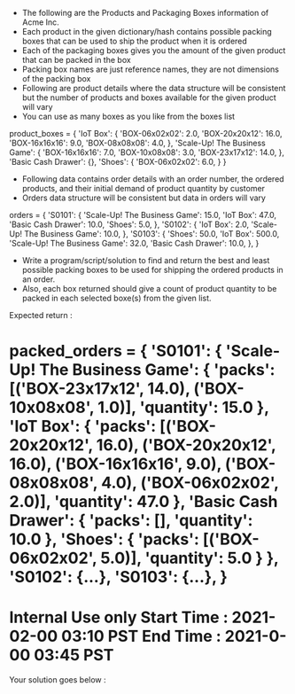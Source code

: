 - The following are the Products and Packaging Boxes information
  of Acme Inc.
- Each product in the given dictionary/hash contains possible packing boxes
  that can be used to ship the product when it is ordered
- Each of the packaging boxes gives you the amount of the given product that
  can be packed in the box
- Packing box names are just reference names, they are not dimensions
  of the packing box
- Following are product details where the data structure will be consistent
  but the number of products and boxes available for the given product will vary
- You can use as many boxes as you like from the boxes list

product_boxes = {
'IoT Box': {
'BOX-06x02x02': 2.0,
'BOX-20x20x12': 16.0,
'BOX-16x16x16': 9.0,
'BOX-08x08x08': 4.0,
},
'Scale-Up! The Business Game': {
'BOX-16x16x16': 7.0,
'BOX-10x08x08': 3.0,
'BOX-23x17x12': 14.0,
},
'Basic Cash Drawer': {},
'Shoes': {
'BOX-06x02x02': 6.0,
}
}

- Following data contains order details with an order number, the ordered
  products, and their initial demand of product quantity by customer
- Orders data structure will be consistent but data in orders will vary

orders = {
'S0101': {
'Scale-Up! The Business Game': 15.0,
'IoT Box': 47.0,
'Basic Cash Drawer': 10.0,
'Shoes': 5.0,
},
'S0102': {
'IoT Box': 2.0,
'Scale-Up! The Business Game': 10.0,
},
'S0103': {
'Shoes': 50.0,
'IoT Box': 500.0,
'Scale-Up! The Business Game': 32.0,
'Basic Cash Drawer': 10.0,
},
}

- Write a program/script/solution to find and return the best and least
  possible packing boxes to be used for shipping the ordered products
  in an order.
- Also, each box returned should give a count of product quantity to be packed
  in each selected boxe(s) from the given list.

Expected return :

packed_orders = {
'S0101': {
'Scale-Up! The Business Game': {
'packs': [('BOX-23x17x12', 14.0),
('BOX-10x08x08', 1.0)],
'quantity': 15.0
},
'IoT Box': {
'packs': [('BOX-20x20x12', 16.0),
('BOX-20x20x12', 16.0),
('BOX-16x16x16', 9.0),
('BOX-08x08x08', 4.0),
('BOX-06x02x02', 2.0)],
'quantity': 47.0
},
'Basic Cash Drawer': {
'packs': [],
'quantity': 10.0
},
'Shoes': {
'packs': [('BOX-06x02x02', 5.0)],
'quantity': 5.0
}
},
'S0102': {...},
'S0103': {...},
}
====================================
Internal Use only
Start Time : 2021-02-00 03:10 PST
End Time : 2021-0-00 03:45 PST
====================================
Your solution goes below :
